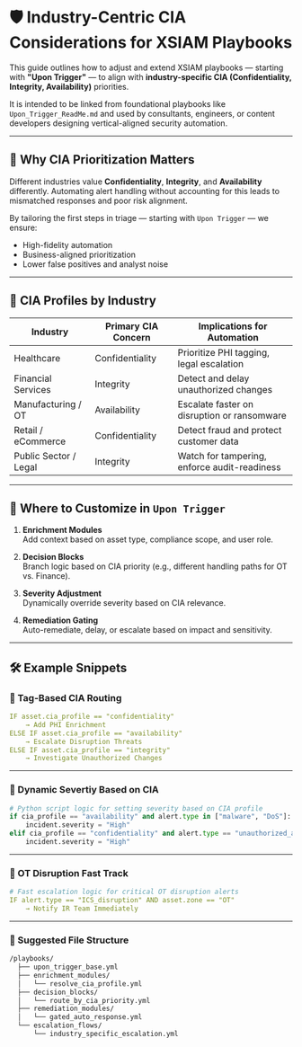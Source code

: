 # 🛡 Industry-Centric CIA Considerations for XSIAM Playbooks

This guide outlines how to adjust and extend XSIAM playbooks — starting with **"Upon Trigger"** — to align with **industry-specific CIA (Confidentiality, Integrity, Availability)** priorities.

It is intended to be linked from foundational playbooks like `Upon_Trigger_ReadMe.md` and used by consultants, engineers, or content developers designing vertical-aligned security automation.

---

## 🎯 Why CIA Prioritization Matters

Different industries value **Confidentiality**, **Integrity**, and **Availability** differently. Automating alert handling without accounting for this leads to mismatched responses and poor risk alignment.

By tailoring the first steps in triage — starting with `Upon Trigger` — we ensure:

- High-fidelity automation
- Business-aligned prioritization
- Lower false positives and analyst noise

---

## 🧭 CIA Profiles by Industry

| Industry              | Primary CIA Concern | Implications for Automation                  |
| --------------------- | ------------------- | -------------------------------------------- |
| Healthcare            | Confidentiality     | Prioritize PHI tagging, legal escalation     |
| Financial Services    | Integrity           | Detect and delay unauthorized changes        |
| Manufacturing / OT    | Availability        | Escalate faster on disruption or ransomware  |
| Retail / eCommerce    | Confidentiality     | Detect fraud and protect customer data       |
| Public Sector / Legal | Integrity           | Watch for tampering, enforce audit-readiness |

---

## 🧩 Where to Customize in `Upon Trigger`

1. **Enrichment Modules**  
   Add context based on asset type, compliance scope, and user role.

2. **Decision Blocks**  
   Branch logic based on CIA priority (e.g., different handling paths for OT vs. Finance).

3. **Severity Adjustment**  
   Dynamically override severity based on CIA relevance.

4. **Remediation Gating**  
   Auto-remediate, delay, or escalate based on impact and sensitivity.

---

## 🛠 Example Snippets

### 🔹 Tag-Based CIA Routing

```yaml
IF asset.cia_profile == "confidentiality"
    → Add PHI Enrichment
ELSE IF asset.cia_profile == "availability"
    → Escalate Disruption Threats
ELSE IF asset.cia_profile == "integrity"
    → Investigate Unauthorized Changes
```
---
### 🔹 Dynamic Severtiy Based on CIA

```python
# Python script logic for setting severity based on CIA profile
if cia_profile == "availability" and alert.type in ["malware", "DoS"]:
    incident.severity = "High"
elif cia_profile == "confidentiality" and alert.type == "unauthorized_access":
    incident.severity = "High"
```
---
### 🔹 OT Disruption Fast Track

```yaml
# Fast escalation logic for critical OT disruption alerts
IF alert.type == "ICS_disruption" AND asset.zone == "OT"
    → Notify IR Team Immediately
```
---
### 🔹 Suggested File Structure

```markdown
/playbooks/
  ├── upon_trigger_base.yml
  ├── enrichment_modules/
  │   └── resolve_cia_profile.yml
  ├── decision_blocks/
  │   └── route_by_cia_priority.yml
  ├── remediation_modules/
  │   └── gated_auto_response.yml
  └── escalation_flows/
      └── industry_specific_escalation.yml
```
